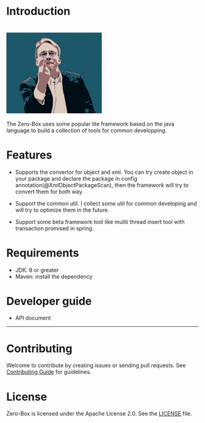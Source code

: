 # Introduction
# <img src="./logo.png" width="250px" align="center" alt="ZeroBox"/>
The Zero-Box uses some popular lite framework based on the java language to build a collection of tools for common developping.

# Features
* Supports the convertor for object and xml. You can try create object in your package and declare the package in config annotation(@XmlObjectPackageScan), then the framework will try to convert them for both way.

* Support the common util. I collect some util for common developing and will try to optimize them in the future.

* Support some beta framework tool like muliti thread insert tool with transaction promised in spring.

# Requirements
* JDK: 8 or greater
* Maven: install the dependency

# Developer guide
* API document 

---------

# Contributing
Welcome to contribute by creating issues or sending pull requests. See [Contributing Guide](CONTRIBUTING.md) for guidelines.



# License
Zero-Box is licensed under the Apache License 2.0. See the [LICENSE](LICENSE) file.

